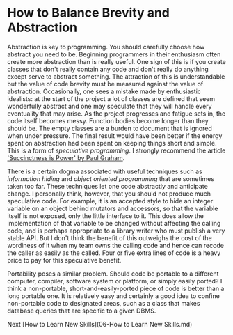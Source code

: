 # How to Balance Brevity and Abstraction
[//]: # (Version:1.0.0)
Abstraction is key to programming. You should carefully choose how abstract you need to be. Beginning programmers in their enthusiasm often create more abstraction than is really useful. One sign of this is if you create classes that don't really contain any code and don't really do anything except serve to abstract something. The attraction of this is understandable but the value of code brevity must be measured against the value of abstraction. Occasionally, one sees a mistake made by enthusiastic idealists: at the start of the project a lot of classes are defined that seem wonderfully abstract and one may speculate that they will handle every eventuality that may arise. As the project progresses and fatigue sets in, the code itself becomes messy. Function bodies become longer than they should be. The empty classes are a burden to document that is ignored when under pressure. The final result would have been better if the energy spent on abstraction had been spent on keeping things short and simple. This is a form of *speculative programming*. I strongly recommend the article ['Succinctness is Power' by Paul Graham](http://www.paulgraham.com/power.html).

There is a certain dogma associated with useful techniques such as *information hiding* and *object oriented programming* that are sometimes taken too far. These techniques let one code abstractly and anticipate change. I personally think, however, that you should not produce much speculative code. For example, it is an accepted style to hide an integer variable on an object behind mutators and accessors, so that the variable itself is not exposed, only the little interface to it. This does allow the implementation of that variable to be changed without affecting the calling code, and is perhaps appropriate to a library writer who must publish a very stable API. But I don't think the benefit of this outweighs the cost of the wordiness of it when my team owns the calling code and hence can recode the caller as easily as the called. Four or five extra lines of code is a heavy price to pay for this speculative benefit.

Portability poses a similar problem. Should code be portable to a different computer, compiler, software system or platform, or simply easily ported? I think a non-portable, short-and-easily-ported piece of code is better than a long portable one. It is relatively easy and certainly a good idea to confine non-portable code to designated areas, such as a class that makes database queries that are specific to a given DBMS.

Next [How to Learn New Skills](06-How to Learn New Skills.md)
